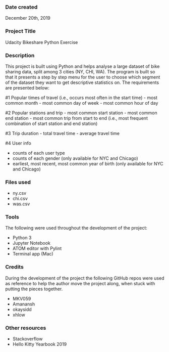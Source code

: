 ### Date created
December 20th, 2019

### Project Title
Udacity Bikeshare Python Exercise

### Description
This project is built using Python and helps analyse a large dataset of bike sharing data, split among 3 cities (NY, CHI, WA). The program is built so that it presents a step by step menu for the user to choose which segment of the dataset they want to get descriptive statistics on. The requirements are presented below:

#1 Popular times of travel (i.e., occurs most often in the start time) - most common month - most common day of week - most common hour of day

#2 Popular stations and trip - most common start station - most common end station - most common trip from start to end (i.e., most frequent combination of start station and end station)

#3 Trip duration - total travel time - average travel time

#4 User info
- counts of each user type
- counts of each gender (only available for NYC and Chicago)
- earliest, most recent, most common year of birth (only available for NYC and Chicago)

### Files used
- ny.csv
- chi.csv
- was.csv

### Tools
The following were used throughout the development of the project:
- Python 3
- Jupyter Notebook
- ATOM editor with Pylint
- Terminal app (Mac)

### Credits
During the development of the project the following GitHub repos were used as reference to help the author move the project along, when stuck with putting the pieces together.
- MKV059
- Amanansh
- okaysidd
- xhlow

### Other resources
- Stackoverflow
- Hello Kitty Yearbook 2019
